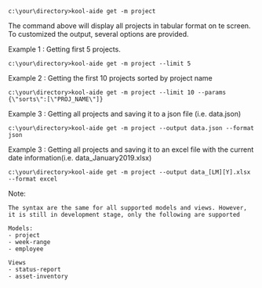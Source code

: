 

```
c:\your\directory>kool-aide get -m project 
```
The command above will display all projects in tabular format on te screen. To customized the output, several options are provided.

Example 1 : Getting first 5 projects. 

```
c:\your\directory>kool-aide get -m project --limit 5
```

Example 2 : Getting the first 10 projects sorted by project name 
```
c:\your\directory>kool-aide get -m project --limit 10 --params {\"sorts\":[\"PROJ_NAME\"]}
```

Example 3 : Getting all projects and saving it to a json file (i.e. data.json)
```
c:\your\directory>kool-aide get -m project --output data.json --format json
```

Example 3 : Getting all projects and saving it to an excel file with the current date information(i.e. data_January2019.xlsx)
```
c:\your\directory>kool-aide get -m project --output data_[LM][Y].xlsx --format excel
```

Note:
```
The syntax are the same for all supported models and views. However, it is still in development stage, only the following are supported

Models:
- project
- week-range
- employee

Views
- status-report
- asset-inventory

```